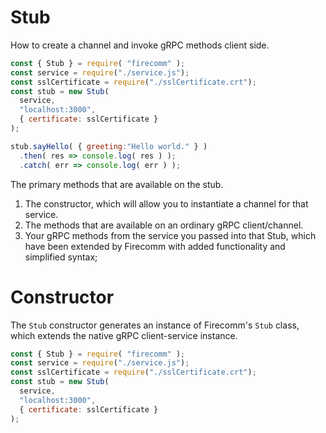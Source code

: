 # Stub

How to create a channel and invoke gRPC methods client side. 

```javascript
const { Stub } = require( "firecomm" );
const service = require("./service.js");
const sslCertificate = require("./sslCertificate.crt");
const stub = new Stub(
  service, 
  "localhost:3000", 
  { certificate: sslCertificate }
);

stub.sayHello( { greeting:"Hello world." } )
  .then( res => console.log( res ) );
  .catch( err => console.log( err ) );
```

The primary methods that are available on the stub.
  1.  The constructor, which will allow you to instantiate a channel for that service.
  2.  The methods that are available on an ordinary gRPC client/channel.
  3.  Your gRPC methods from the service you passed into that Stub, which have been extended by Firecomm with added functionality and simplified syntax;

# Constructor

The `Stub` constructor generates an instance of Firecomm's `Stub` class, which extends the native gRPC client-service instance.

```javascript
const { Stub } = require( "firecomm" );
const service = require("./service.js");
const sslCertificate = require("./sslCertificate.crt");
const stub = new Stub(
  service, 
  "localhost:3000", 
  { certificate: sslCertificate }
);
```